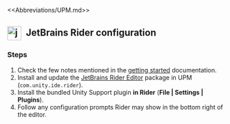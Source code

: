 <<Abbreviations/UPM.md>>
## <img src="/Images/jetbrains_rider.svg" alt="jetbrains rider" style="vertical-align:middle; margin:0 6px 0 0; width:32px; height:32px"> JetBrains Rider configuration
### Steps
1. Check the few notes mentioned in the [getting started](https://www.jetbrains.com/help/rider/Unity.html#getting-started) documentation.  
2. Install and update the [JetBrains Rider Editor](https://docs.unity3d.com/Manual/com.unity.ide.rider.html) package in UPM (`com.unity.ide.rider`).  
3. Install the bundled Unity Support plugin **in Rider** (**File | Settings | Plugins**).
4. Follow any configuration prompts Rider may show in the bottom right of the editor.